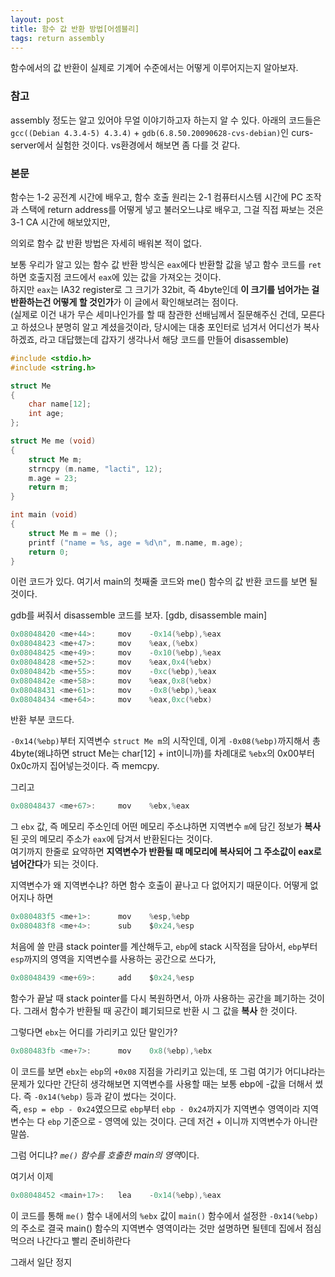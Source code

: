 ```yaml
---
layout: post
title: 함수 값 반환 방법[어셈블리]
tags: return assembly
---
```


함수에서의 값 반환이 실제로 기계어 수준에서는 어떻게 이루어지는지 알아보자.

### 참고 ###

assembly 정도는 알고 있어야 무얼 이야기하고자 하는지 알 수 있다.
아래의 코드들은 `gcc((Debian 4.3.4-5) 4.3.4)` + `gdb(6.8.50.20090628-cvs-debian)`인 curs-server에서 실험한 것이다.
vs환경에서 해보면 좀 다를 것 같다.

### 본문 ###

함수는 1-2 공전계 시간에 배우고, 함수 호출 원리는 2-1 컴퓨터시스템 시간에 PC 조작과 스택에 return address를 어떻게 넣고 불러오느냐로 배우고, 그걸 직접 짜보는 것은 3-1 CA 시간에 해보았지만,

의외로 함수 값 반환 방법은 자세히 배워본 적이 없다.

보통 우리가 알고 있는 함수 값 반환 방식은 `eax`에다 반환할 값을 넣고 함수 코드를 `ret`하면 호출지점 코드에서 `eax`에 있는 값을 가져오는 것이다.  
하지만 `eax`는 IA32 register로 그 크기가 32bit, 즉 4byte인데 **이 크기를 넘어가는 걸 반환하는건 어떻게 할 것인가**가 이 글에서 확인해보려는 점이다.  
(실제로 이건 내가 무슨 세미나인가를 할 때 참관한 선배님께서 질문해주신 건데, 모른다고 하셨으나 분명히 알고 계셨을것이라, 당시에는 대충 포인터로 넘겨서 어디선가 복사하겠죠, 라고 대답했는데 갑자기 생각나서 해당 코드를 만들어 disassemble)

```c
#include <stdio.h>
#include <string.h>

struct Me
{
    char name[12];
    int age;
};

struct Me me (void)
{
    struct Me m;
    strncpy (m.name, "lacti", 12);
    m.age = 23;
    return m;
}

int main (void)
{
    struct Me m = me ();
    printf ("name = %s, age = %d\n", m.name, m.age);
    return 0;
}
```

이런 코드가 있다.
여기서 main의 첫째줄 코드와 me() 함수의 값 반환 코드를 보면 될것이다.

gdb를 써줘서 disassemble 코드를 보자. [gdb, disassemble main]

```c
0x08048420 <me+44>:     mov    -0x14(%ebp),%eax
0x08048423 <me+47>:     mov    %eax,(%ebx)
0x08048425 <me+49>:     mov    -0x10(%ebp),%eax
0x08048428 <me+52>:     mov    %eax,0x4(%ebx)
0x0804842b <me+55>:     mov    -0xc(%ebp),%eax
0x0804842e <me+58>:     mov    %eax,0x8(%ebx)
0x08048431 <me+61>:     mov    -0x8(%ebp),%eax
0x08048434 <me+64>:     mov    %eax,0xc(%ebx)
```

반환 부분 코드다.

`-0x14(%ebp)`부터 지역변수 `struct Me m`의 시작인데, 이게 `-0x08(%ebp)`까지해서 총 4byte(왜냐하면 struct Me는 char[12] + int이니까)를 차례대로 `%ebx`의 0x00부터 0x0c까지 집어넣는것이다.
즉 memcpy.

그리고 

```c
0x08048437 <me+67>:     mov    %ebx,%eax
```

그 `ebx` 값, 즉 메모리 주소인데 어떤 메모리 주소냐하면 지역변수 `m`에 담긴 정보가 **복사**된 곳의 메모리 주소가 `eax`에 담겨서 반환된다는 것이다.  
여기까지 한줄로 요약하면 **지역변수가 반환될 때 메모리에 복사되어 그 주소값이 eax로 넘어간다**가 되는 것이다.

지역변수가 왜 지역변수냐? 하면 함수 호출이 끝나고 다 없어지기 때문이다. 어떻게 없어지나 하면

```c
0x080483f5 <me+1>:      mov    %esp,%ebp
0x080483f8 <me+4>:      sub    $0x24,%esp
```

처음에 쓸 만큼 stack pointer를 계산해두고, `ebp`에 stack 시작점을 담아서, `ebp`부터 `esp`까지의 영역을 지역변수를 사용하는 공간으로 쓰다가,

```c
0x08048439 <me+69>:     add    $0x24,%esp
```

함수가 끝날 때 stack pointer를 다시 복원하면서, 아까 사용하는 공간을 폐기하는 것이다. 그래서 함수가 반환될 때 공간이 폐기되므로 반환 시 그 값을 **복사** 한 것이다.

그렇다면 `ebx`는 어디를 가리키고 있단 말인가?

```c
0x080483fb <me+7>:      mov    0x8(%ebp),%ebx
```

이 코드를 보면 `ebx`는 `ebp`의 `+0x08` 지점을 가리키고 있는데, 또 그럼 여기가 어디냐라는 문제가 있다만 간단히 생각해보면
지역변수를 사용할 때는 보통 ebp에 -값을 더해서 썼다. 즉 `-0x14(%ebp)` 등과 같이 썼다는 것이다.  
즉, `esp = ebp - 0x24`였으므로 `ebp`부터 `ebp - 0x24`까지가 지역변수 영역이라 지역변수는 다 `ebp` 기준으로 - 영역에 있는 것이다. 근데 저건 + 이니까 지역변수가 아니란 말씀.

그럼 어디냐? *`me()` 함수를 호출한 main의 영역*이다.

여기서 이제

```c
0x08048452 <main+17>:   lea    -0x14(%ebp),%eax
```

이 코드를 통해
`me()` 함수 내에서의 `%ebx` 값이 `main()` 함수에서 설정한 `-0x14(%ebp)`의 주소로 결국 main() 함수의 지역변수 영역이라는 것만 설명하면 될텐데 집에서 점심먹으러 나간다고 빨리 준비하란다

그래서 일단 정지